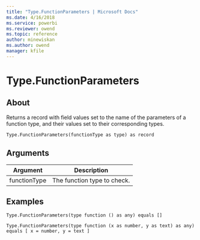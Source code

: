 ```yaml
---
title: "Type.FunctionParameters | Microsoft Docs"
ms.date: 4/16/2018
ms.service: powerbi
ms.reviewer: owend
ms.topic: reference
author: minewiskan
ms.author: owend
manager: kfile
---
```

# Type.FunctionParameters

  
## About  
Returns a record with field values set to the name of the parameters of a function type, and their values set to their corresponding types.  
  
```  
Type.FunctionParameters(functionType as type) as record  
```  
  
## Arguments  
  
|Argument|Description|  
|------------|---------------|  
|functionType|The function type to check.|  
  
## Examples  
  
```  
Type.FunctionParameters(type function () as any) equals []  
```  
  
```  
Type.FunctionParameters(type function (x as number, y as text) as any) equals [ x = number, y = text ]  
```  
